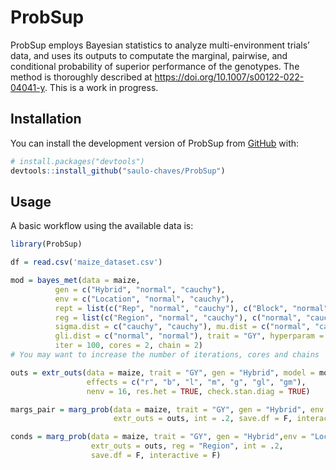
<!-- README.md is generated from README.Rmd. Please edit that file -->

# ProbSup

<!-- badges: start -->
<!-- badges: end -->

ProbSup employs Bayesian statistics to analyze multi-environment trials’
data, and uses its outputs to computate the marginal, pairwise, and
conditional probability of superior performance of the genotypes. The
method is thoroughly described at
<https://doi.org/10.1007/s00122-022-04041-y>. This is a work in
progress.

## Installation

You can install the development version of ProbSup from
[GitHub](https://github.com/) with:

``` r
# install.packages("devtools")
devtools::install_github("saulo-chaves/ProbSup")
```

## Usage

A basic workflow using the available data is:

``` r
library(ProbSup)

df = read.csv('maize_dataset.csv')

mod = bayes_met(data = maize, 
          gen = c("Hybrid", "normal", "cauchy"), 
          env = c("Location", "normal", "cauchy"),
          rept = list(c("Rep", "normal", "cauchy"), c("Block", "normal", "cauchy")),
          reg = list(c("Region", "normal", "cauchy"), c("normal", "cauchy")),
          sigma.dist = c("cauchy", "cauchy"), mu.dist = c("normal", "cauchy"),
          gli.dist = c("normal", "normal"), trait = "GY", hyperparam = "default",
          iter = 100, cores = 2, chain = 2) 
# You may want to increase the number of iterations, cores and chains

outs = extr_outs(data = maize, trait = "GY", gen = "Hybrid", model = mod,
                 effects = c("r", "b", "l", "m", "g", "gl", "gm"),
                 nenv = 16, res.het = TRUE, check.stan.diag = TRUE)

margs_pair = marg_prob(data = maize, trait = "GY", gen = "Hybrid", env = "Location", 
                       extr_outs = outs, int = .2, save.df = F, interactive = F)

conds = marg_prob(data = maize, trait = "GY", gen = "Hybrid",env = "Location", 
                  extr_outs = outs, reg = "Region", int = .2,
                  save.df = F, interactive = F)
```
